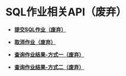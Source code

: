 # SQL作业相关API（废弃）<a name="dli_02_0302"></a>

-   **[提交SQL作业（废弃）](提交SQL作业（废弃）.md)**  

-   **[取消作业（废弃）](取消作业（废弃）.md)**  

-   **[查询作业结果-方式一（废弃）](查询作业结果-方式一（废弃）.md)**  

-   **[查询作业结果-方式二（废弃）](查询作业结果-方式二（废弃）.md)**  



